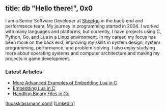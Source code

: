 ## title: db "Hello there!", 0x0
I am a Senior Software Developer at [Sheetgo](https://www.sheetgo.com/) in the back-end and performance team. My journey in programming started in 2004. I worked with many languages and platforms, but currently, I have projects using C, Python, Go, and Lua in a Linux environment. In my career, my focus has been more on the back end, improving my skills in system design, system programming, performance, and problem-solving. I also enjoy studying more about operating systems and computer architecture and making my projects in game development.

### Latest Articles
- [More Advanced Examples of Embedding Lua in C](https://lucasklassmann.com/blog/2023-02-26-more-advanced-examples-of-embedding-lua-in-c/)
- [Embedding Lua in C](https://lucasklassmann.com/blog/2019-02-02-how-to-embedding-lua-in-c/)
- [Handling Binary Files in Go](https://lucasklassmann.com/blog/2018-07-21-handling-binary-files-in-go/)

[[lucasklassmann.com](http://lucasklassmann.com)] [[LinkedIn](https://www.linkedin.com/in/lucasklassmann/)]

<!--
**klassmann/klassmann** is a ✨ _special_ ✨ repository because its `README.md` (this file) appears on your GitHub profile.

Here are some ideas to get you started:

- 🔭 I’m currently working on ...
- 🌱 I’m currently learning ...
- 👯 I’m looking to collaborate on ...
- 🤔 I’m looking for help with ...
- 💬 Ask me about ...
- 📫 How to reach me: ...
- 😄 Pronouns: ...
- ⚡ Fun fact: ...
-->
